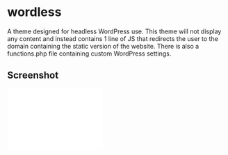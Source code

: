 wordless
==========

A theme designed for headless WordPress use. This theme will not display any content and instead contains 1 line of JS that redirects the user to the domain containing the static version of the website. There is also a functions.php file containing custom WordPress settings.

## Screenshot
![Screenshot](/screenshot.png?raw=true)